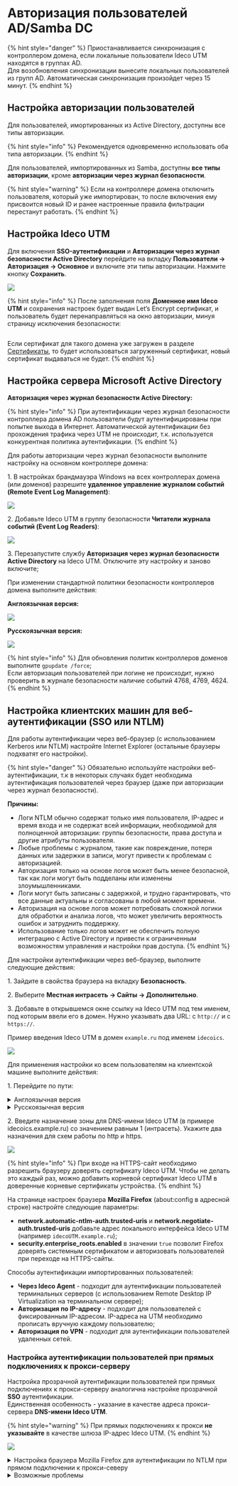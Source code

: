# Авторизация пользователей AD/Samba DC

{% hint style="danger" %}
Приостанавливается синхронизация с контроллером домена, если локальные пользователи Ideco UTM находятся в группах AD.\
Для возобновления синхронизации вынесите локальных пользователей из групп AD. Автоматическая синхронизация произойдет через 15 минут.
{% endhint %}

## Настройка авторизации пользователей

Для пользователей, имортированных из Aсtive Directory, доступны все типы авторизации.

{% hint style="info" %}
Рекомендуется одновременно использовать оба типа авторизации.
{% endhint %}

Для пользователей, импортированных из Samba, доступны **все типы авторизации**, кроме **авторизации через журнал безопасности**.

{% hint style="warning" %}
Если на контроллере домена отключить пользователя, который уже импортирован, то после включения ему присвоится новый ID и ранее настроенные правила фильтрации перестанут работать.
{% endhint %}

## Настройка Ideco UTM

Для включения **SSO-аутентификации** и **Авторизации через журнал безопасности Active Directory** перейдите на вкладку **Пользователи -> Авторизация -> Основное** и включите эти типы авторизации. Нажмите кнопку **Сохранить**.

![](/.gitbook/assets/active-directory5.png)

{% hint style="info" %}
После заполнения поля **Доменное имя Ideco UTM** и сохранения настроек будет выдан Let’s Encrypt сертификат, и пользователь будет перенаправляться на окно авторизации, минуя страницу исключения безопасности:

<img src="/.gitbook/assets/web-autorization2.png" alt="" data-size="original">

Если сертификат для такого домена уже загружен в разделе [Сертификаты](../../services/certificates/), то будет использоваться загруженный сертификат, новый сертификат выдаваться не будет.
{% endhint %}

## Настройка сервера Microsoft Active Directory

**Авторизация через журнал безопасности Active Directory:**

{% hint style="info" %}
При аутентификации через журнал безопасности контроллера домена AD пользователи будут аутентифицированы при попытке выхода в Интернет. Автоматической аутентификации без прохождения трафика через UTM не происходит, т.к. используется конкурентная политика аутентификации.
{% endhint %}

Для работы авторизации через журнал безопасности выполните настройку на основном контроллере домена:

1\. В настройках брандмауэра Windows на всех контроллерах домена (или доменов) разрешите **удаленное управление журналом событий (Remote Event Log Management)**:

![](/.gitbook/assets/active-directory6.png)

2\. Добавьте Ideco UTM в группу безопасности **Читатели журнала событий (Event Log Readers)**:

![](/.gitbook/assets/active-directory7.png)

3\. Перезапустите службу **Авторизация через журнал безопасности Active Directory** на Ideco UTM. Отключите эту настройку и заново включите;

При изменении стандартной политики безопасности контроллеров домена выполните действия:

**Англоязычная версия:**

![](/.gitbook/assets/active-directory9.gif)

**Русскоязычная версия:**

![](/.gitbook/assets/active-directory8.gif)

{% hint style="info" %}
Для обновления политик контроллеров доменов выполните `gpupdate /force`;\
Если авторизация пользователей при логине не происходит, нужно проверить в журнале безопасности наличие событий 4768, 4769, 4624.
{% endhint %}

## Настройка клиентских машин для веб-аутентификации (SSO или NTLM)

Для работы аутентификации через веб-браузер (с использованием Kerberos или NTLM) настройте Internet Explorer (остальные браузеры подхватят его настройки).

{% hint style="danger" %}
Обязательно используйте настройки веб-аутентификации, т.к в некоторых случаях будет необходима аутентификация пользователей через браузер (даже при авторизации через журнал безопасности).

**Причины:**

* Логи NTLM обычно содержат только имя пользователя, IP-адрес и время входа и не содержат всей информации, необходимой для полноценной авторизации: группы безопасности, права доступа и другие атрибуты пользователя.
* Любые проблемы с журналом, такие как повреждение, потеря данных или задержки в записи, могут привести к проблемам с авторизацией.
* Авторизация только на основе логов может быть менее безопасной, так как логи могут быть подделаны или изменены злоумышленниками.
* Логи могут быть записаны с задержкой, и трудно гарантировать, что все данные актуальны и согласованы в любой момент времени.
* Авторизация на основе логов может потребовать сложной логики для обработки и анализа логов, что может увеличить вероятность ошибок и затруднить поддержку.
* Использование только логов может не обеспечить полную интеграцию с Active Directory и привести к ограниченным возможностям управления и настройки прав доступа.
{% endhint %}

Для настройки аутентификации через веб-браузер, выполните следующие действия:

1\. Зайдите в свойства браузера на вкладку **Безопасность**.

2\. Выберите **Местная интрасеть -> Сайты -> Дополнительно**.

3\. Добавьте в открывшемся окне ссылку на Ideco UTM под тем именем, под которым ввели его в домен. Нужно указывать два URL: c `http://` и с `https://`.

Пример введения Ideco UTM в домен `example.ru` под именем `idecoics`.

![](/.gitbook/assets/active-directory.jpg)

Для применения настройки ко всем пользователям на клиентской машине выполните действия:

1\. Перейдите по пути:

<details>

<summary>Англоязычная версия</summary>

**Edit group policy -> Computer Configuration -> Administrative Templates -> Windows Components -> Internet Explorer -> Internet Control Panel -> Security Page -> Site to Zone Assignment List**

</details>

<details>

<summary>Русскоязычная версия</summary>

**Изменение локальной групповой политики -> Политика "Локальный компьютер" -> Административные шаблоны -> Компоненты Windows -> Internet Explorer -> Панель управления браузером -> Вкладка безопасность -> Список назначений зоны для веб-сайтов**

</details>

2\. Введите назначение зоны для DNS-имени Ideco UTM (в примере idecoics.example.ru) со значением равным 1 (интрасеть). Укажите два назначения для схем работы по http и https.

![](/.gitbook/assets/active-directory1.png)

{% hint style="info" %}
При входе на HTTPS-сайт необходимо разрешить браузеру доверять сертификату Ideco UTM. Чтобы не делать это каждый раз, можно добавить корневой сертификат Ideco UTM в доверенные корневые сертификаты устройства.
{% endhint %}

На странице настроек браузера **Mozilla Firefox** (about:config в адресной строке) настройте следующие параметры:

* **network.automatic-ntlm-auth.trusted-uris** и **network.negotiate-auth.trusted-uris** добавьте адрес локального интерфейса Ideco UTM (например `idecoUTM.example.ru`);
* **security.enterprise\_roots.enabled** в значении `true` позволит Firefox доверять системным сертификатом и авторизовать пользователей при переходе на HTTPS-сайты.

Способы аутентификации импортированных пользователей:

* **Через Ideco Agent** - подходит для аутентификации пользователей терминальных серверов (с использованием Remote Desktop IP Virtualization на терминальном сервере);
* **Авторизация по IP-адресу** - подходит для пользователей с фиксированным IP-адресом. IP-адреса на UTM необходимо прописать вручную каждому пользователю;
* **Авторизация по VPN** - подходит для аутентификации пользователей удаленных сетей.

### Настройка аутентификации пользователей при прямых подключениях к прокси-серверу

Настройка прозрачной аутентификации пользователей при прямых подключениях к прокси-серверу аналогична настройке прозрачной **SSO** аутентификации.\
Единственная особенность - указание в качестве адреса прокси-сервера **DNS-имени Ideco UTM**.

{% hint style="warning" %}
При прямых подключениях к прокси **не указывайте** в качестве шлюза IP-адрес Ideco UTM.
{% endhint %}

![](/.gitbook/assets/active-directory2.png)

<details>

<summary>Настройка браузера Mozilla Firefox для аутентификации по NTLM при прямом подключении к прокси-северу</summary>

Для аутентификации компьютеров, которые **не находятся в домене**, под доменным пользовательским аккаунтом на странице настроек браузера **Mozilla Firefox** (about:config в адресной строке) укажите следующие параметры:

* **network.automatic-ntlm-auth.allow-proxies** = false;
* **network.negotiate-auth.allow-proxies** = false.

Не отключайте данные опции для компьютеров, входящих в домен, т.к. в таком случае будет использоваться устаревший метод авторизации по NTLM.

</details>

<details>

<summary>Возможные проблемы</summary>

Если в Internet Explorer появляется окно с текстом **Для получения доступа требуется аутентификация**, и аутентификация происходит только при ручном переходе по ссылке. Установите параметр **Активные сценарии** в Internet Explorer в значение **Включить**.

<img src="/.gitbook/assets/active-directory3.jpg" alt="" data-size="original">

Доменному пользователю должно быть разрешено аутентифицироваться на Ideco UTM. На контроллере домена зайдите в свойства выбранных пользователей во вкладку **Учетная запись** -> **Вход на...**, выберите пункт **только на указанные компьютеры** и пропишите имя рабочей станции для входа в систему.

Пример данной настройки представлен на скриншоте ниже:

<img src="/.gitbook/assets/active-directory4.png" alt="" data-size="original">

</details>
